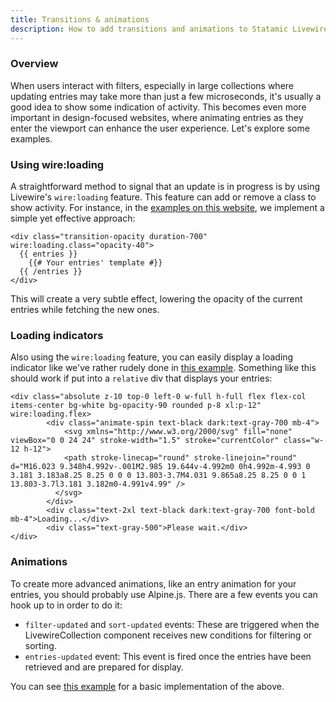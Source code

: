```yaml
---
title: Transitions & animations
description: How to add transitions and animations to Statamic Livewire Filters.
---
```


### Overview

When users interact with filters, especially in large collections where updating entries may take more than just a few microseconds, it's usually a good idea to show some indication of activity. This becomes even more important in design-focused websites, where animating entries as they enter the viewport can enhance the user experience. Let's explore some examples.

### Using wire:loading

A straightforward method to signal that an update is in progress is by using Livewire's `wire:loading` feature. This feature can add or remove a class to show activity. For instance, in the [examples on this website](../examples.md), we implement a simple yet effective approach:

```antlers
<div class="transition-opacity duration-700" wire:loading.class="opacity-40">
  {{ entries }}
    {{# Your entries' template #}}
  {{ /entries }}
</div>
```

This will create a very subtle effect, lowering the opacity of the current entries while fetching the new ones.

### Loading indicators

Also using the `wire:loading` feature, you can easily display a loading indicator like we've rather rudely done in [this example](../examples.md). Something like this should work if put into a `relative` div that displays your entries:

```antlers
<div class="absolute z-10 top-0 left-0 w-full h-full flex flex-col items-center bg-white bg-opacity-90 rounded p-8 xl:p-12" wire:loading.flex>
        <div class="animate-spin text-black dark:text-gray-700 mb-4">
            <svg xmlns="http://www.w3.org/2000/svg" fill="none" viewBox="0 0 24 24" stroke-width="1.5" stroke="currentColor" class="w-12 h-12">
            <path stroke-linecap="round" stroke-linejoin="round" d="M16.023 9.348h4.992v-.001M2.985 19.644v-4.992m0 0h4.992m-4.993 0 3.181 3.183a8.25 8.25 0 0 0 13.803-3.7M4.031 9.865a8.25 8.25 0 0 1 13.803-3.7l3.181 3.182m0-4.991v4.99" />
          </svg>
        </div>
        <div class="text-2xl text-black dark:text-gray-700 font-bold mb-4">Loading...</div>
        <div class="text-gray-500">Please wait.</div>
</div>
```

### Animations

To create more advanced animations, like an entry animation for your entries, you should probably use Alpine.js. There are a few events you can hook up to in order to do it:

- `filter-updated` and `sort-updated` events: These are triggered when the LivewireCollection component receives new conditions for filtering or sorting.
- `entries-updated` event: This event is fired once the entries have been retrieved and are prepared for display.

You can see [this example](../examples.md) for a basic implementation of the above. 